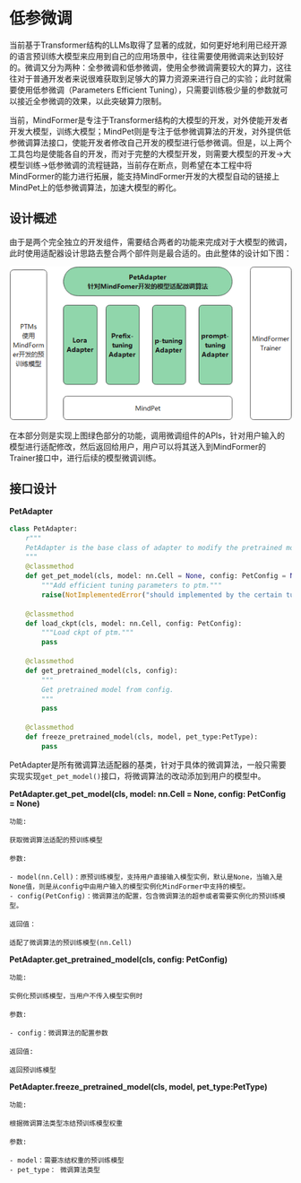 # 低参微调

当前基于Transformer结构的LLMs取得了显著的成就，如何更好地利用已经开源的语言预训练大模型来应用到自己的应用场景中，往往需要使用微调来达到较好的。微调又分为两种：全参微调和低参微调，使用全参微调需要较大的算力，这往往对于普通开发者来说很难获取到足够大的算力资源来进行自己的实验；此时就需要使用低参微调（Parameters Efficient Tuning），只需要训练极少量的参数就可以接近全参微调的效果，以此突破算力限制。

当前，MindFormer是专注于Transformer结构的大模型的开发，对外使能开发者开发大模型，训练大模型；MindPet则是专注于低参微调算法的开发，对外提供低参微调算法接口，使能开发者修改自己开发的模型进行低参微调。但是，以上两个工具包均是使能各自的开发，而对于完整的大模型开发，则需要大模型的开发->大模型训练->低参微调的流程链路，当前存在断点，则希望在本工程中将MindFormer的能力进行拓展，能支持MindFormer开发的大模型自动的链接上MindPet上的低参微调算法，加速大模型的孵化。

## 设计概述

由于是两个完全独立的开发组件，需要结合两者的功能来完成对于大模型的微调，此时使用适配器设计思路去整合两个部件则是最合适的。由此整体的设计如下图：

![整体设计图](assets/MindPet.png)

在本部分则是实现上图绿色部分的功能，调用微调组件的APIs，针对用户输入的模型进行适配修改，然后返回给用户，用户可以将其送入到MindFormer的Trainer接口中，进行后续的模型微调训练。

## 接口设计

**PetAdapter**

```python
class PetAdapter:
    r"""
    PetAdapter is the base class of adapter to modify the pretrained model.
    """
    @classmethod
    def get_pet_model(cls, model: nn.Cell = None, config: PetConfig = None):
        """Add efficient tuning parameters to ptm."""
        raise(NotImplementedError("should implemented by the certain tuning algorithm."))

    @classmethod
    def load_ckpt(cls, model: nn.Cell, config: PetConfig):
        """Load ckpt of ptm."""
        pass

    @classmethod
    def get_pretrained_model(cls, config):
        """
        Get pretrained model from config.
        """
        pass

    @classmethod
    def freeze_pretrained_model(cls, model, pet_type:PetType):
        pass
```

PetAdapter是所有微调算法适配器的基类，针对于具体的微调算法，一般只需要实现实现`get_pet_model()`接口，将微调算法的改动添加到用户的模型中。

**PetAdapter.get_pet_model(cls, model: nn.Cell = None, config: PetConfig = None)**

``` text
功能:

获取微调算法适配的预训练模型

参数:

- model(nn.Cell)：原预训练模型，支持用户直接输入模型实例，默认是None，当输入是None值，则是从config中由用户输入的模型实例化MindFormer中支持的模型。
- config(PetConfig)：微调算法的配置，包含微调算法的超参或者需要实例化的预训练模型。

返回值：

适配了微调算法的预训练模型(nn.Cell)
```

**PetAdapter.get_pretrained_model(cls, config: PetConfig)**

``` text
功能:

实例化预训练模型，当用户不传入模型实例时

参数:

- config：微调算法的配置参数

返回值:

返回预训练模型
```

**PetAdapter.freeze_pretrained_model(cls, model, pet_type:PetType)**

``` text
功能:

根据微调算法类型冻结预训练模型权重

参数:

- model：需要冻结权重的预训练模型
- pet_type： 微调算法类型
```

